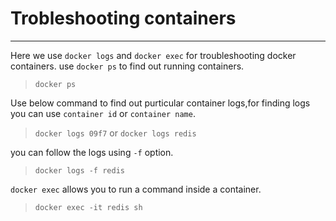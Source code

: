 # Trobleshooting containers #
---
Here we use `docker logs` and `docker exec` for troubleshooting docker containers.
use `docker ps` to find out running containers.
> `docker ps`

Use below command to find out purticular container logs,for finding logs you can use `container id` or `container name`.
> `docker logs 09f7` or  `docker logs redis`

you can follow the logs using `-f` option.
> `docker logs -f redis`

`docker exec` allows you to run a command inside a container.
> `docker exec -it redis sh`
